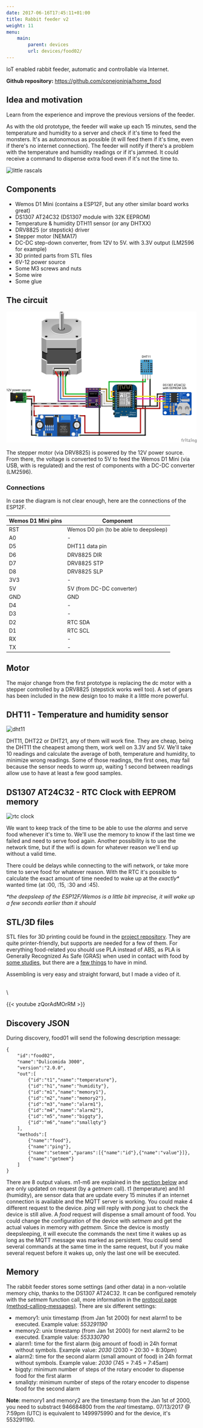 ```yaml
---
date: 2017-06-16T17:45:11+01:00
title: Rabbit feeder v2
weight: 11
menu:
    main:
        parent: devices
        url: devices/food02/
---
```


IoT enabled rabbit feeder, automatic and controllable via Internet. 

**Github repository:** https://github.com/conejoninja/home_food


## Idea and motivation

Learn from the experience and improve the previous versions of the feeder.

As with the old prototype, the feeder will wake up each 15 minutes, send the temperature and humidity to a server and check if it's time to feed the monsters. It's as autonomous as possible (it will feed them if
it's time, even if there's no internet connection). The feeder will notify if there's a problem with the temperature and humidity readings or if it's jammed. It could receive a command to dispense extra food even if it's not the time to.

![little rascals](https://conejoninja.github.io/home//images/rabbits.jpg "Baloo & Moneypenny")



## Components

* Wemos D1 Mini (contains a ESP12F, but any other similar board works great)
* DS1307 AT24C32 (DS1307 module with 32K EEPROM)
* Temperature & humidity DTH11 sensor (or any DHTXX)
* DRV8825 (or stepstick) driver
* Stepper motor (NEMA17)
* DC-DC step-down converter, from 12V to 5V. with 3.3V output (LM2596 for example)
* 3D printed parts from STL files
* 6V-12 power source
* Some M3 screws and nuts
* Some wire
* Some glue

## The circuit

![the circuit](https://github.com/conejoninja/home_food/raw/master/circuit_v2.png "The circuit")

The stepper motor (via DRV8825) is powered by the 12V power source.
From there, the voltage is converted to 5V to feed the Wemos D1 Mini (via USB, with is regulated) and the rest of components with a DC-DC converter (LM2596).



### Connections

In case the diagram is not clear enough, here are the connections of the ESP12F.

| Wemos D1 Mini pins   | Component |
| ------------- |-------------|
| RST | Wemos D0 pin (to be able to deepsleep) |
| A0 | - |
| D5 | DHT11 data pin |
| D6 | DRV8825 DIR |
| D7 | DRV8825 STP |
| D8 | DRV8825 SLP |
| 3V3 | - |
| 5V | 5V (from DC-DC converter) |
| GND | GND |
| D4 | - |
| D3 | - |
| D2 | RTC SDA |
| D1 | RTC SCL |
| RX | - |
| TX | - |


## Motor

The major change from the first prototype is replacing the dc motor with a stepper controlled by a DRV8825 (stepstick works well too). A set of gears has been included in the new design too to make it a little more powerful.
 


## DHT11 - Temperature and humidity sensor

![dht11](https://conejoninja.github.io/home/images/food/dht11.jpg "dht11")

DHT11, DHT22 or DHT21, any of them will work fine. They are cheap, being the DHT11 the cheapest among them, work well on 3.3V and 5V. We'll take 10 readings and calculate the average of both, temperature and humidity, to minimize wrong readings. Some of those readings, the first ones, may fail because the sensor needs to *warm up*, waiting 1 second between readings allow use to have at least a few good samples.


## DS1307 AT24C32 - RTC Clock with EEPROM memory

![rtc clock](https://conejoninja.github.io/home/images/food/ds1307at24c32.jpg "RTC Clock")

We want to keep track of the time to be able to use the *alarms* and serve food whenever it's time to. We'll use the memory to know if the last time we failed and need to serve food again. Another possibility is to use the network time, but if the wifi is down for whatever reason we'll end up without a valid time.


There could be delays while connecting to the wifi network, or take more time to serve food for whatever reason. With the RTC it's possible to calculate the exact amount of time needed to wake up at the *exactly\** wanted time (at :00, :15, :30 and :45).


*\*the deepsleep of the ESP12F/Wemos is a little bit imprecise, it will wake up a few seconds earlier than it should*





## STL/3D files


STL files for 3D printing could be found in the [project repository](https://github.com/conejoninja/home_food/tree/master/3Dfiles). They are quite printer-friendly, but supports are needed for a few of them. For everything food-related you should use PLA instead of ABS, as PLA is  Generally Recognized As Safe (GRAS) when used in contact with food by [some studies](http://www.sciencedirect.com/science/article/pii/027869159400145E), but there are a [few things](https://pinshape.com/blog/3d-printing-food-safe/) to have in mind.


Assembling is very easy and straight forward, but I made a video of it.

\
\


{{< youtube zQorAdMOrRM >}}



## Discovery JSON

During discovery, food01 will send the following description message:

```
{
    "id":"food02",
    "name":"Dulicomida 3000",
    "version":"2.0.0",
    "out":[
        {"id":"t1","name":"temperature"},
        {"id":"h1","name":"humidity"},
        {"id":"m1","name":"memory1"},
        {"id":"m2","name":"memory2"},
        {"id":"m3","name":"alarm1"},
        {"id":"m4","name":"alarm2"},
        {"id":"m5","name":"bigqty"},
        {"id":"m6","name":"smallqty"}
    ],
    "methods":[
        {"name":"food"},
        {"name":"ping"},
        {"name":"setmem","params":[{"name":"id"},{"name":"value"}]},
        {"name":"getmem"}
    ]
}
```

There are 8 output values. m1-m6 are explained in the [section below](#memory) and are only updated on request (by a *getmem* call). t1 (temperature) and h1 (humidity), are sensor data that are update every 15 minutes if an internet connection is available and the MQTT server is working. You could make 4 different request to the device. *ping* will reply with *pong* just to check the device is still alive. A *food* request will dispense a small amount of food. You could change the configuration of the device with *setmem* and get the actual values in memory with *getmem*. Since the device is mostly deepsleeping, it will execute the commands the next time it wakes up as long as the MQTT message was marked as persistent. You could send several commands at the same time in the same request, but if you make several request before it wakes up, only the last one will be executed.



## Memory

The rabbit feeder stores some settings (and other data) in a non-volatile memory chip, thanks to the DS1307 AT24C32. It can be configured remotely with the *setmem* function call, more information in the [protocol page (method-calling-messages)](/home/protocol/#method-calling-messages). There are six different settings:

* memory1: unix timestamp (from Jan 1st 2000) for next alarm1 to be executed. Example value: *553291190* 
* memory2: unix timestamp (from Jan 1st 2000) for next alarm2 to be executed. Example value: *553330790*
* alarm1: time for the first alarm (big amount of food) in 24h format without symbols. Example value: *2030* (2030 = 20:30 = 8:30pm)
* alarm2: time for the second alarm (small amount of food) in 24h format without symbols. Example value: *2030* (745 = 7:45 = 7:45am)
* bigqty: minimum number of steps of the rotary encoder to dispense food for the first alarm
* smallqty: minimum number of steps of the rotary encoder to dispense food for the second alarm

**Note**: memory1 and memory2 are the timestamp from the Jan 1st of 2000, you need to substract 946684800 from the *real* timestamp. 
07/13/2017 @ 7:59pm (UTC) is equivalent to 1499975990 and for the device, it's 553291190.

